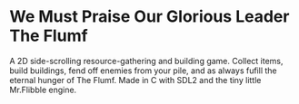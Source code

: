 # We Must Praise Our Glorious Leader The Flumf
A 2D side-scrolling resource-gathering and building game. Collect items, build buildings, fend off enemies from your pile, and as always fufill the eternal hunger of The Flumf. Made in C with SDL2 and the tiny little Mr.Flibble engine. 
